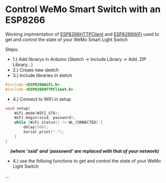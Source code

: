 # Control WeMo Smart Switch with an ESP8266 

Working implmentation of [ESP8266HTTPClient](https://github.com/esp8266/Arduino/tree/master/libraries/ESP8266HTTPClient) and [ESP8266WiFi](https://github.com/esp8266/Arduino/tree/master/libraries/ESP8266WiFi) used to get and control the state of your WeMo Smart Light Switch<br/>



Steps: 
 - 1.) Add librarys in Arduino (Sketch -> Include Library -> Add .ZIP Library...)
 - 2.) Create new sketch
 - 3.) Include libraries in stetch<br/>
 ```cpp
 #include <ESP8266WiFi.h>
 #include <ESP8266HTTPClient.h>
 ```
 
 - 4.) Connect to WiFi in setup
 ```cpp
 void setup{
     WiFi.mode(WIFI_STA);
     WiFi.begin(ssid, password);
     while (WiFi.status() != WL_CONNECTED) {
         delay(500);
         Serial.print(".");
     }
 }
 ```
 &nbsp;&nbsp;&nbsp;&nbsp;***(where 'ssid' and 'passowrd' are replaced with that of your network)***
 - 4.) use the folloing functions to get and control the state of your WeMo Light Switch

  ...
 
